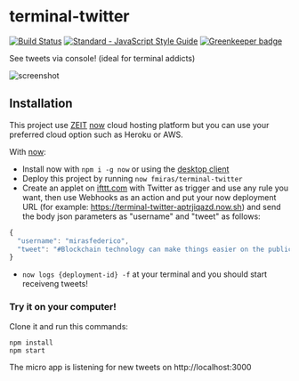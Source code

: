 # terminal-twitter
[![Build Status](https://travis-ci.org/fmiras/terminal-twitter.svg?branch=master)](https://travis-ci.org/fmiras/terminal-twitter)
[![Standard - JavaScript Style Guide](https://img.shields.io/badge/code_style-standard-brightgreen.svg)](https://github.com/standard/standard)
[![Greenkeeper badge](https://badges.greenkeeper.io/fmiras/terminal-twitter.svg)](https://greenkeeper.io/)

See tweets via console! (ideal for terminal addicts)

![screenshot](https://i.imgur.com/EphyJGP.jpg)

## Installation
This project use [ZEIT](https://zeit.co) [now](https://zeit.co/now) cloud hosting platform but you can use your preferred cloud option such as Heroku or AWS.

With [now](https://zeit.co/now):
- Install now with `npm i -g now` or using the [desktop client](https://zeit.co/download)
- Deploy this project by running `now fmiras/terminal-twitter`
- Create an applet on [ifttt.com](https://ifttt.com) with Twitter as trigger and use any rule you want, then use Webhooks as an action and put your now deployment URL (for example: https://terminal-twitter-aptrjiqazd.now.sh) and send the body json parameters as "username" and "tweet" as follows:
```js
{
  "username": "mirasfederico",
  "tweet": "#Blockchain technology can make things easier on the public sector in a way that we can even imagine!"
}
```
- `now logs {deployment-id} -f` at your terminal and you should start receiveng tweets!

### Try it on your computer!
Clone it and run this commands:

    npm install
    npm start

The micro app is listening for new tweets on http://localhost:3000
